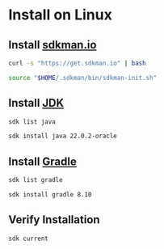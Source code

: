 # Install on Linux

## Install [sdkman.io](https://sdkman.io)

```bash
curl -s "https://get.sdkman.io" | bash
```

```bash
source "$HOME/.sdkman/bin/sdkman-init.sh"
```

## Install [JDK](https://www.oracle.com/java/technologies/downloads/)

```bash
sdk list java
```

```bash
sdk install java 22.0.2-oracle
```

## Install [Gradle](https://gradle.org)

```bash
sdk list gradle
```

```bash
sdk install gradle 8.10
```

## Verify Installation

```bash
sdk current
```